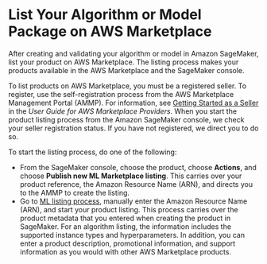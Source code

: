 # List Your Algorithm or Model Package on AWS Marketplace<a name="sagemaker-mkt-list"></a>

After creating and validating your algorithm or model in Amazon SageMaker, list your product on AWS Marketplace\. The listing process makes your products available in the AWS Marketplace and the SageMaker console\. 

To list products on AWS Marketplace, you must be a registered seller\. To register, use the self\-registration process from the AWS Marketplace Management Portal \(AMMP\)\. For information, see [Getting Started as a Seller](https://docs.aws.amazon.com/marketplace/latest/userguide/user-guide-for-sellers.html) in the *User Guide for AWS Marketplace Providers*\. When you start the product listing process from the Amazon SageMaker console, we check your seller registration status\. If you have not registered, we direct you to do so\.

To start the listing process, do one of the following:
+ From the SageMaker console, choose the product, choose **Actions**, and choose **Publish new ML Marketplace listing**\. This carries over your product reference, the Amazon Resource Name \(ARN\), and directs you to the AMMP to create the listing\.
+ Go to [ML listing process](https://aws.amazon.com/marketplace/management/ml-products/), manually enter the Amazon Resource Name \(ARN\), and start your product listing\. This process carries over the product metadata that you entered when creating the product in SageMaker\. For an algorithm listing, the information includes the supported instance types and hyperparameters\. In addition, you can enter a product description, promotional information, and support information as you would with other AWS Marketplace products\.